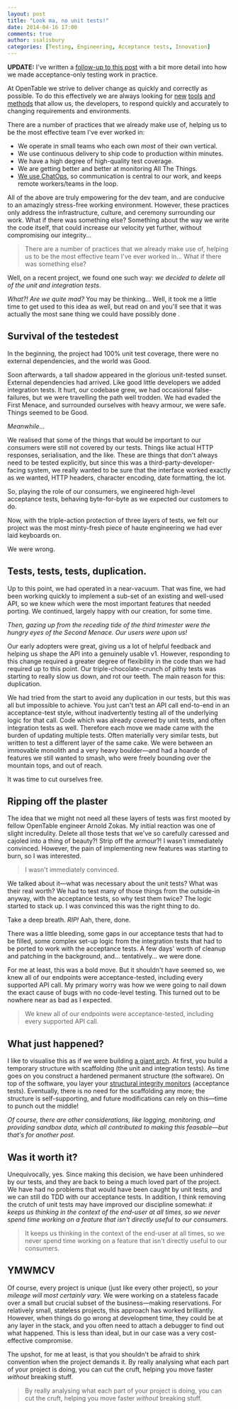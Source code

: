 ```yaml
---
layout: post
title: "Look ma, no unit tests!"
date: 2014-04-16 17:00
comments: true
author: ssalisbury
categories: [Testing, Engineering, Acceptance tests, Innovation]
---
```


**UPDATE:** I've written a [follow-up to this post](/blog/2014/05/19/acceptance-now) with a bit more detail into how we made acceptance-only testing work in practice.

At OpenTable we strive to deliver change as quickly and correctly as possible. To do this effectively we are always looking for [new](/blog/2014/02/28/api-benchmark/) [tools](/blog/2013/08/16/grunt-plus-vagrant-equals-acceptance-test-heaven/) [and](/blog/2014/04/07/upgrading-puppet-with-puppet/) [methods](/blog/2014/02/10/the-adoption-of-configuration-management/) that allow us, the developers, to respond quickly and accurately to changing requirements and environments.

There are a number of practices that we already make use of, helping us to be the most effective team I've ever worked in:

- We operate in small teams who each own _most_ of their own vertical.
- We use continuous delivery to ship code to production within minutes.
- We have a high degree of high-quality test coverage.
- We are getting better and better at monitoring All The Things.
- [We use ChatOps](/blog/2013/11/22/beginning-a-journey-to-chatops-with-hubot/), so communication is central to our work, and keeps remote workers/teams in the loop.

All of the above are truly empowering for the dev team, and are conducive to an amazingly stress-free working environment. However, these practices only address the infrastructure, culture, and ceremony surrounding our work. What if there was something else? Something about the way we write the code itself, that could increase our velocity yet further, without compromising our integrity...

> There are a number of practices that we already make use of, helping us to be the most effective team I've ever worked in... What if there was something else?

Well, on a recent project, we found one such way: *_we decided to delete all of the unit and integration tests_*.

_What?! Are we quite mad?_ You may be thinking... Well, it took me a little time to get used to this idea as well, but read on and you'll see that it was actually the most sane thing we could have possibly done	.

## Survival of the testedest
In the beginning, the project had 100% unit test coverage, there were no external dependencies, and the world was Good.

Soon afterwards, a tall shadow appeared in the glorious unit-tested sunset. External dependencies had arrived. Like good little developers we added integration tests. It hurt, our codebase grew, we had occasional false-failures, but we were travelling the path well trodden. We had evaded the First Menace, and surrounded ourselves with heavy armour, we were safe. Things seemed to be Good.

_Meanwhile..._

We realised that some of the things that would be important to our consumers were still not covered by our tests. Things like actual HTTP responses, serialisation, and the like. These are things that don't always need to be tested explicitly, but since this was a third-party-developer-facing system, we really wanted to be sure that the interface worked exactly as we wanted, HTTP headers, character encoding, date formatting, the lot.

So, playing the role of our consumers, we engineered high-level acceptance tests, behaving byte-for-byte as we expected our customers to do.

Now, with the triple-action protection of three layers of tests, we felt our project was the most minty-fresh piece of haute engineering we had ever laid keyboards on.

We were wrong.

## Tests, tests, tests, duplication.
Up to this point, we had operated in a near-vacuum. That was fine, we had been working quickly to implement a sub-set of an existing and well-used API, so we knew which were the most important features that needed porting. We continued, largely happy with our creation, for some time.

_Then, gazing up from the receding tide of the third trimester were the hungry eyes of the Second Menace. Our users were upon us!_

Our early adopters were great, giving us a lot of helpful feedback and helping us shape the API into a genuinely usable v1. However, responding to this change required a greater degree of flexibility in the code than we had required up to this point. Our triple-chocolate-crunch of pithy tests was starting to really slow us down, and rot our teeth. The main reason for this: duplication.

We had tried from the start to avoid any duplication in our tests, but this was all but impossible to achieve. You just can't test an API call end-to-end in an acceptance-test style, without inadvertently testing all of the underlying logic for that call. Code which was already covered by unit tests, and often integration tests as well. Therefore each move we made came with the burden of updating multiple tests. Often materially very similar tests, but written to test a different layer of the same cake. We were between an immovable monolith and a very heavy boulder&mdash;and had a hoarde of features we still wanted to smash, who were freely bounding over the mountain tops, and out of reach.

It was time to cut ourselves free.

## Ripping off the plaster
The idea that we might not need all these layers of tests was first mooted by fellow OpenTable engineer Arnold Zokas. My initial reaction was one of slight incredulity. Delete all those tests that we've so carefully caressed and cajoled into a thing of beauty?! Strip off the armour?! I wasn't immediately convinced. However, the pain of implementing new features was starting to burn, so I was interested.

> I wasn't immediately convinced.

We talked about it&mdash;what was necessary about the unit tests? What was their real worth? We had to test many of those things from the outside-in anyway, with the acceptance tests, so why test them twice? The logic started to stack up. I was convinced this was the right thing to do.

Take a deep breath. _RIP!_ Aah, there, done.

There was a little bleeding, some gaps in our acceptance tests that had to be filled, some complex set-up logic from the integration tests that had to be ported to work with the acceptance tests. A few days' worth of cleanup and patching in the background, and... tentatively... we were done.

For me at least, this was a bold move. But it shouldn't have seemed so, we knew all of our endpoints were acceptance-tested, including every supported API call. My primary worry was how we were going to nail down the exact cause of bugs with no code-level testing. This turned out to be nowhere near as bad as I expected.

> We knew all of our endpoints were acceptance-tested, including every supported API call.

## What just happened?
I like to visualise this as if we were building [a giant arch](http://en.wikipedia.org/wiki/Gateway_Arch). At first, you build a temporary structure with scaffolding (the unit and integration tests). As time goes on you construct a hardened permanent structure (the software). On top of the software, you layer your [structural integrity monitors](http://en.wikipedia.org/wiki/Structural_health_monitoring) (acceptance tests). Eventually, there is no need for the scaffolding any more; the structure is self-supporting, and future modifications can rely on this&mdash;time to punch out the middle!

_Of course, there are other considerations, like logging, monitoring, and providing sandbox data, which all contributed to making this feasable&mdash;but that's for another post._

## Was it worth it?
Unequivocally, yes. Since making this decision, we have been unhindered by our tests, and they are back to being a much loved part of the project. We have had no problems that would have been caught by unit tests, and we can still do TDD with our acceptance tests. In addition, I think removing the crutch of unit tests may have improved our discipline somewhat: _it keeps us thinking in the context of the end-user at all times, so we never spend time working on a feature that isn't directly useful to our consumers._

> It keeps us thinking in the context of the end-user at all times, so we never spend time working on a feature that isn't directly useful to our consumers.

## YMWMCV
Of course, every project is unique (just like every other project), so _your mileage will most certainly vary._ We were working on a stateless facade over a small but crucial subset of the business&mdash;making reservations. For relatively small, stateless projects, this approach has worked brilliantly. However, when things do go wrong at development time, they could be at any layer in the stack, and you often need to attach a debugger to find out what happened. This is less than ideal, but in our case was a very cost-effective compromise.

The upshot, for me at least, is that you shouldn't be afraid to shirk convention when the project demands it. By really analysing what each part of your project is doing, you can cut the cruft, helping you move faster _without_ breaking stuff.

> By really analysing what each part of your project is doing, you can cut the cruft, helping you move faster _without_ breaking stuff.
